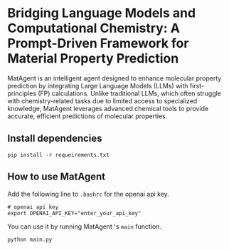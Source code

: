 # **Bridging Language Models and Computational Chemistry: A Prompt-Driven Framework for Material Property Prediction**

MatAgent is an intelligent agent designed to enhance molecular property prediction by integrating Large Language Models (LLMs) with first-principles (FP) calculations. Unlike traditional LLMs, which often struggle with chemistry-related tasks due to limited access to specialized knowledge, MatAgent leverages advanced chemical tools to provide accurate, efficient predictions of molecular properties.

## Install dependencies

```
pip install -r requeirements.txt
```

## How to use MatAgent 

Add the following line to `.bashrc` for the openai api key. 

```
# openai api key
export OPENAI_API_KEY="enter_your_api_key"
```

You can use it by running MatAgent 's `main` function.

```
python main.py
```

